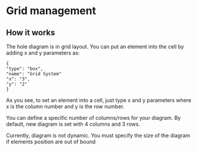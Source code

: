 Grid management
===============

## How it works

The hole diagram is in grid layout. You can put an element into the cell by adding x and y parameters as:
    
    {
    "type": "box",
    "name": "Grid System"
    "x": "3",
    "y": "2"
    }

As you see, to set an element into a cell, just type x and y parameters where x is the column number and y is the row number.


You can define a specific number of columns/rows for your diagram. By default, new diagram is set
with 4 columns and 3 rows.

Currently, diagram is not dynamic. You must specify the size of the diagram if elements position are out of bound 